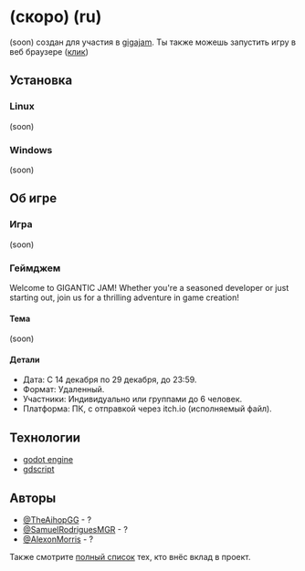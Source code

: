 # (скоро) (ru)

(soon) создан для участия в [gigajam](https://itch.io/jam/gigajam2). Ты также можешь запустить игру в веб браузере ([клик](soon))

## Установка

### Linux

(soon)

### Windows

(soon)

## Об игре

### Игра

(soon)

### Геймджем

Welcome to GIGANTIC JAM! Whether you're a seasoned developer or just starting out, join us for a thrilling adventure in game creation!

#### Тема

(soon)

#### Детали

- Дата: С 14 декабря по 29 декабря, до 23:59.
- Формат: Удаленный.
- Участники: Индивидуально или группами до 6 человек.
- Платформа: ПК, с отправкой через itch.io (исполняемый файл).

## Технологии

- [godot engine](https://godotengine.org/)
- [gdscript](https://docs.godotengine.org/ru/4.x/tutorials/scripting/gdscript/gdscript_basics.html)

## Авторы

- [@TheAihopGG](https://github.com/TheAihopGG) - ?
- [@SamuelRodriguesMGR](https://github.com/SamuelRodriguesMGR) - ?
- [@AlexonMorris](https://github.com/AlexonMorris) - ?

Также смотрите [полный список]() тех, кто внёс вклад в проект.
